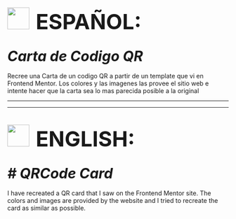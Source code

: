 # <img style="padding-right:0.5rem" src='https://img.freepik.com/vector-premium/bandera-argentina-bandera-argentina-ilustracion-vectorial_685751-66.jpg' width="50px" >  <span style="font-size:3rem">ESPAÑOL:</span>
## <i align="center" style="font-size:2rem">Carta de Codigo QR</i>

Recree una Carta de un codigo QR a partir de un template que vi en Frontend Mentor. Los colores y las imagenes las provee el sitio web e intente hacer que la carta sea lo mas parecida posible a la original

----------------------------------------------------------------------------------
----------------------------------------------------------------------------------

# <img style="padding-right:0.5rem" src="https://img.freepik.com/vector-premium/gran-bretana-bandera-bandera-inglaterra-vector-icono-reino-unido-bandera-gran-bretana-10-eps_800531-104.jpg" width="50px"> <span style="font-size:3rem">ENGLISH:</span>

## <i align="center" style="font-size:2rem"># QRCode Card</i>

I have recreated a QR card that I saw on the Frontend Mentor site. The colors and images are provided by the website and I tried to recreate the card as similar as possible.
